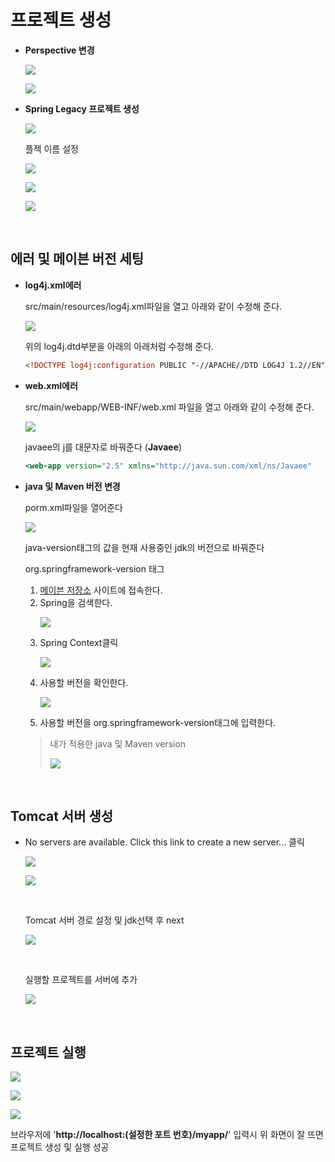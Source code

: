 프로젝트 생성
===
- **Perspective 변경**
  <p><img src="../img/Spring(Multi_Campus)/Spring_Start/OpenPerspective.jpg"></p>
  <p><img src="../img/Spring(Multi_Campus)/Spring_Start/Perspective_Spring.jpg"></p>

- **Spring Legacy 프로젝트 생성**
  <p><img src="../img/Spring(Multi_Campus)/Spring_Start/NewFileSpringLegacy.jpg"></p>
  플젝 이름 설정
  <p><img src="../img/Spring(Multi_Campus)/Spring_Start/ProjectName.jpg"></p>
  <p><img src="../img/Spring(Multi_Campus)/Spring_Start/MVCDownload.jpg"></p>
  <p><img src="../img/Spring(Multi_Campus)/Spring_Start/TopLevelPackage.jpg"></p>

<br>

에러 및 메이븐 버전 세팅
---
- **log4j.xml에러**
  
  src/main/resources/log4j.xml파일을 열고 아래와 같이 수정해 준다.
  <p><img src="../img/Spring(Multi_Campus)/Spring_Start/log4jError.jpg"></p>
  위의 log4j.dtd부분을 아래의 아래처럼 수정해 준다.
  
  ```xml
  <!DOCTYPE log4j:configuration PUBLIC "-//APACHE//DTD LOG4J 1.2//EN" "http://logging.apache.org/log4j/1.2/apidocs/org/apache/log4j/xml/doc-files/log4j.dtd">
  ```

- **web.xml에러**

  src/main/webapp/WEB-INF/web.xml 파일을 열고 아래와 같이 수정해 준다.
  <p><img src="../img/Spring(Multi_Campus)/Spring_Start/webError.jpg"></p>

  javaee의 j를 대문자로 바꿔준다 (**Javaee**)
  ```xml
  <web-app version="2.5" xmlns="http://java.sun.com/xml/ns/Javaee"
  ```

- **java 및 Maven 버전 변경**

  porm.xml파일을 열어준다
  <p><img src="../img/Spring(Multi_Campus)/Spring_Start/Java_MVN_version.jpg"></p>
  java-version태그의 값을 현재 사용중인 jdk의 버전으로 바꿔준다
  
  <br>
  
  org.springframework-version 태그
  1. [메이븐 저장소](https://mvnrepository.com/) 사이트에 접속한다.
  2. Spring을 검색한다.<p><img src="../img/Spring(Multi_Campus)/Spring_Start/SearchSpring.jpg"></p>
  3. Spring Context클릭 <p><img src="../img/Spring(Multi_Campus)/Spring_Start/SpringContext.jpg"></p>
  4. 사용할 버전을 확인한다. <p><img src="../img/Spring(Multi_Campus)/Spring_Start/SpringContextVersion.jpg"></p>
  5. 사용할 버전을 org.springframework-version태그에 입력한다.
  >내가 적용한 java 및 Maven version<p><img src="../img/Spring(Multi_Campus)/Spring_Start/my_Spring_MVN_Version.jpg"></p>

<br>

Tomcat 서버 생성
---
- No servers are available. Click this link to create a new server... 클릭<p><img src="../img/Spring(Multi_Campus)/Spring_Start/NewServer.jpg"></p>
  <p><img src="../img/Spring(Multi_Campus)/Spring_Start/Tomcat9.jpg"></p>
  <br>

  Tomcat 서버 경로 설정 및 jdk선택 후 next<p><img src="../img/Spring(Multi_Campus)/Spring_Start/TomcatDirectoryPath.jpg"></p>
  <br>

  실행할 프로젝트를 서버에 추가<p><img src="../img/Spring(Multi_Campus)/Spring_Start/serverAddandRemove.jpg"></p>

<br>

프로젝트 실행
---
<p><img src="../img/Spring(Multi_Campus)/Spring_Start/RunServer.jpg"></p>
<p><img src="../img/Spring(Multi_Campus)/Spring_Start/ServerStart.jpg"></p>
<p><img src="../img/Spring(Multi_Campus)/Spring_Start/Page.jpg"></p>

브라우저에 '**http://localhost:(설정한 포트 번호)/myapp/**' 입력시 위 화면이 잘 뜨면 프로젝트 생성 및 실행 성공